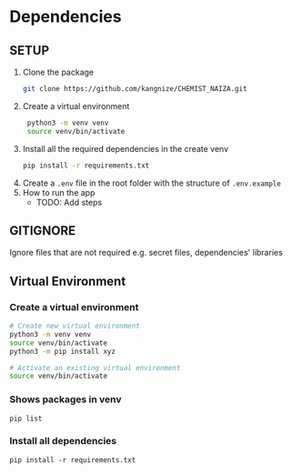 # Dependencies

## SETUP
1. Clone the package
   ```sh
   git clone https://github.com/kangnize/CHEMIST_NAIZA.git
   ```
2. Create a virtual environment
   ```sh
    python3 -m venv venv
    source venv/bin/activate
    ```
3. Install all the required dependencies in the create venv
   ```sh
   pip install -r requirements.txt
   ```
4. Create a `.env` file in the root folder with the structure of `.env.example`
5. How to run the app
   - TODO: Add steps

## GITIGNORE
Ignore files that are not required e.g. secret files, dependencies' libraries


## Virtual Environment
### Create a virtual environment
```sh
# Create new virtual environment
python3 -m venv venv
source venv/bin/activate
python3 -m pip install xyz

# Activate an existing virtual environment
source venv/bin/activate
```
### Shows packages in venv
`pip list`

### Install all dependencies
`pip install -r requirements.txt`